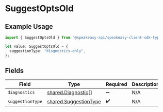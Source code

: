 # SuggestOptsOld

## Example Usage

```typescript
import { SuggestOptsOld } from "@speakeasy-api/speakeasy-client-sdk-typescript/sdk/models/shared";

let value: SuggestOptsOld = {
  suggestionType: "diagnostics-only",
};
```

## Fields

| Field                                                                 | Type                                                                  | Required                                                              | Description                                                           |
| --------------------------------------------------------------------- | --------------------------------------------------------------------- | --------------------------------------------------------------------- | --------------------------------------------------------------------- |
| `diagnostics`                                                         | [shared.Diagnostic](../../../sdk/models/shared/diagnostic.md)[]       | :heavy_minus_sign:                                                    | N/A                                                                   |
| `suggestionType`                                                      | [shared.SuggestionType](../../../sdk/models/shared/suggestiontype.md) | :heavy_check_mark:                                                    | N/A                                                                   |